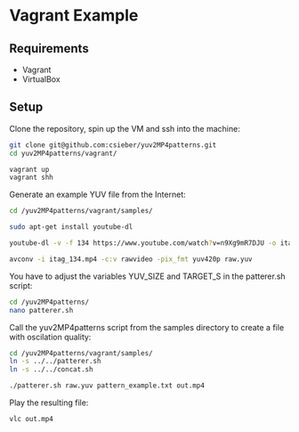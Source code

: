 # Vagrant Example

## Requirements

 - Vagrant
 - VirtualBox
 
## Setup

Clone the repository, spin up the VM and ssh into the machine:

```bash
git clone git@github.com:csieber/yuv2MP4patterns.git
cd yuv2MP4patterns/vagrant/

vagrant up
vagrant shh
```

Generate an example YUV file from the Internet:

```bash
cd /yuv2MP4patterns/vagrant/samples/

sudo apt-get install youtube-dl

youtube-dl -v -f 134 https://www.youtube.com/watch?v=n9Xg9mR7DJU -o itag_134.mp4

avconv -i itag_134.mp4 -c:v rawvideo -pix_fmt yuv420p raw.yuv
```

You have to adjust the variables YUV\_SIZE and TARGET\_S in the patterer.sh script:

```bash
cd /yuv2MP4patterns/
nano patterer.sh
```

Call the yuv2MP4patterns script from the samples directory to create a file with oscilation quality:

```bash
cd /yuv2MP4patterns/vagrant/samples/
ln -s ../../patterer.sh
ln -s ../../concat.sh

./patterer.sh raw.yuv pattern_example.txt out.mp4

```

Play the resulting file:

```bash
vlc out.mp4
```

